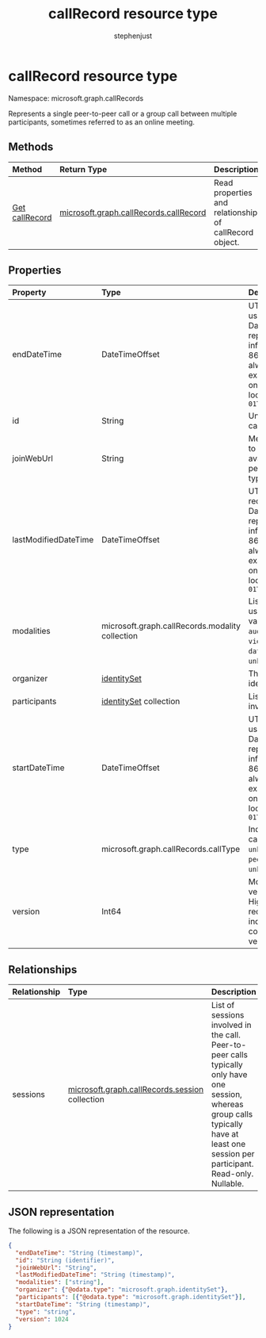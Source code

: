 ﻿---
title: "callRecord resource type"
description: "The callRecord type"
localization_priority: Normal
author: "stephenjust"
ms.prod: "cloud-communications"
doc_type: "resourcePageType"
---

# callRecord resource type

Namespace: microsoft.graph.callRecords

Represents a single peer-to-peer call or a group call between multiple participants, sometimes referred to as an online meeting.

## Methods

| Method                                                 | Return Type                                                         | Description                                             |
| :----------------------------------------------------- | :------------------------------------------------------------------ | :------------------------------------------------------ |
| [Get callRecord](../api/callrecords-callrecord-get.md) | [microsoft.graph.callRecords.callRecord](callrecords-callrecord.md) | Read properties and relationships of callRecord object. |

## Properties

| Property             | Type                                            | Description                                                                                                                                                                                                                                         |
| :------------------- | :---------------------------------------------- | :-------------------------------------------------------------------------------------------------------------------------------------------------------------------------------------------------------------------------------------------------- |
| endDateTime          | DateTimeOffset                                  | UTC time when the last user left the call. The DateTimeOffset type represents date and time information using ISO 8601 format and is always in UTC time. For example, midnight UTC on Jan 1, 2014 would look like this: `'2014-01-01T00:00:00Z'`    |
| id                   | String                                          | Unique identifier for the call record. Read-only.                                                                                                                                                                                                   |
| joinWebUrl           | String                                          | Meeting URL associated to the call. May not be available for a peerToPeer call record type.                                                                                                                                                         |
| lastModifiedDateTime | DateTimeOffset                                  | UTC time when the call record was created. The DatetimeOffset type represents date and time information using ISO 8601 format and is always in UTC time. For example, midnight UTC on Jan 1, 2014 would look like this: `'2014-01-01T00:00:00Z'`    |
| modalities           | microsoft.graph.callRecords.modality collection | List of all the modalities used in the call. Possible values are: `unknown`, `audio`, `video`, `videoBasedScreenSharing`, `data`, `screenSharing`, `unknownFutureValue`.                                                                            |
| organizer            | [identitySet](identityset.md)                   | The organizing party's identity.                                                                                                                                                                                                                    |
| participants         | [identitySet](identityset.md) collection        | List of distinct identities involved in the call.                                                                                                                                                                                                   |
| startDateTime        | DateTimeOffset                                  | UTC time when the first user joined the call. The DatetimeOffset type represents date and time information using ISO 8601 format and is always in UTC time. For example, midnight UTC on Jan 1, 2014 would look like this: `'2014-01-01T00:00:00Z'` |
| type                 | microsoft.graph.callRecords.callType            | Indicates the type of the call. Possible values are: `unknown`, `groupCall`, `peerToPeer`, `unknownFutureValue`.                                                                                                                                    |
| version              | Int64                                           | Monotonically increasing version of the call record. Higher version call records with the same id includes additional data compared to the lower version.                                                                                           |

## Relationships

| Relationship | Type                                                                     | Description                                                                                                                                                                              |
| :----------- | :----------------------------------------------------------------------- | :--------------------------------------------------------------------------------------------------------------------------------------------------------------------------------------- |
| sessions     | [microsoft.graph.callRecords.session](callrecords-session.md) collection | List of sessions involved in the call. Peer-to-peer calls typically only have one session, whereas group calls typically have at least one session per participant. Read-only. Nullable. |

## JSON representation

The following is a JSON representation of the resource.

<!-- {
  "blockType": "resource",
  "optionalProperties": [

  ],
  "@odata.type": "microsoft.graph.callRecords.callRecord",
  "baseType": "",
  "keyProperty": "id"
}-->

```json
{
  "endDateTime": "String (timestamp)",
  "id": "String (identifier)",
  "joinWebUrl": "String",
  "lastModifiedDateTime": "String (timestamp)",
  "modalities": ["string"],
  "organizer": {"@odata.type": "microsoft.graph.identitySet"},
  "participants": [{"@odata.type": "microsoft.graph.identitySet"}],
  "startDateTime": "String (timestamp)",
  "type": "string",
  "version": 1024
}
```

<!-- uuid: 16cd6b66-4b1a-43a1-adaf-3a886856ed98
2019-02-04 14:57:30 UTC -->

<!-- {
  "type": "#page.annotation",
  "description": "callRecord resource",
  "keywords": "",
  "section": "documentation",
  "tocPath": ""
}-->
